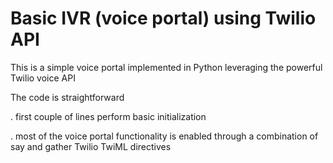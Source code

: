 # Basic IVR (voice portal) using Twilio API

This is a simple voice portal implemented in Python leveraging the powerful Twilio voice API

The code is straightforward

. first couple of lines perform basic initialization

. most of the voice portal functionality is enabled through a combination of say and gather Twilio TwiML directives

